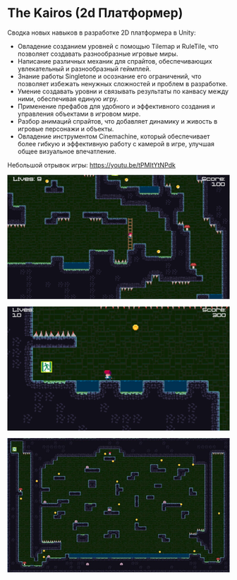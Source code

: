 # The Kairos (2d Платформер) 

Сводка новых навыков в разработке 2D платформера в Unity:

- Овладение созданием уровней с помощью Tilemap и RuleTile, что позволяет создавать разнообразные игровые миры.
- Написание различных механик для спрайтов, обеспечивающих увлекательный и разнообразный геймплей.
- Знание работы Singletone и осознание его ограничений, что позволяет избежать ненужных сложностей и проблем в разработке.
- Умение создавать уровни и связывать результаты по канвасу между ними, обеспечивая единую игру.
- Применение префабов для удобного и эффективного создания и управления объектами в игровом мире.
- Разбор анимаций спрайтов, что добавляет динамику и живость в игровые персонажи и объекты.
- Овладение инструментом Cinemachine, который обеспечивает более гибкую и эффективную работу с камерой в игре, улучшая общее визуальное впечатление.

Небольшой отрывок игры: https://youtu.be/tPMItYtNPdk

![Screenshot](https://github.com/ZeRcooI/ThePlatformer/blob/main/Assets/Screenshots/Screenshot%201.jpg)

![Screenshot](https://github.com/ZeRcooI/ThePlatformer/blob/main/Assets/Screenshots/Screenshot%202.jpg)

![Screenshot](https://github.com/ZeRcooI/ThePlatformer/blob/main/Assets/Screenshots/Screenshot%203.jpg)
